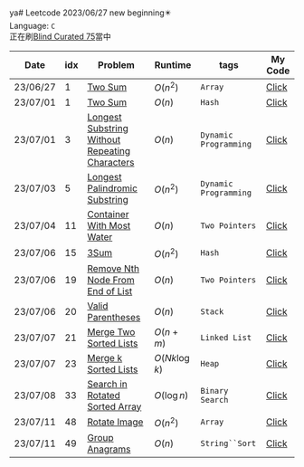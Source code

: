 ya# Leetcode
2023/06/27 new beginning✴️<br>
Language: `C`<br>
正在刷[Blind Curated 75](https://leetcode.com/list/xoqag3yj/)當中

|Date|idx|Problem|Runtime|tags|My Code|
|----|---|-------|-------|----|-------|
|23/06/27|1|[Two Sum](https://leetcode.com/problems/two-sum/?envType=list&envId=rapfhont)|$O(n^2)$|`Array`|[Click](https://github.com/sleeping-psystudent/Leetcode/blob/main/Blind%20Curated%2075/Two%20Sum%20(Brute).c)|
|23/07/01|1|[Two Sum](https://leetcode.com/problems/two-sum/?envType=list&envId=rapfhont)|$O(n)$|`Hash`|[Click](https://github.com/sleeping-psystudent/Leetcode/blob/main/Blind%20Curated%2075/Two%20Sum%20(Hash).c)|
|23/07/01|3|[Longest Substring Without Repeating Characters](https://leetcode.com/problems/longest-substring-without-repeating-characters/?envType=list&envId=rapfhont)|$O(n)$|`Dynamic Programming`|[Click](https://github.com/sleeping-psystudent/Leetcode/blob/main/Blind%20Curated%2075/Longest%20Substring%20Without%20Repeating%20Characters.c)|
|23/07/03|5|[Longest Palindromic Substring](https://leetcode.com/problems/longest-palindromic-substring/description/?envType=list&envId=rapfhont)|$O(n^2)$|`Dynamic Programming`|[Click](https://github.com/sleeping-psystudent/Leetcode/blob/main/Blind%20Curated%2075/Longest%20Palindromic%20Substring.c)|
|23/07/04|11|[Container With Most Water](https://leetcode.com/problems/container-with-most-water/description/?envType=list&envId=rapfhont)|$O(n)$|`Two Pointers`|[Click](https://github.com/sleeping-psystudent/Leetcode/blob/main/Blind%20Curated%2075/Container%20With%20Most%20Water.c)|
|23/07/06|15|[3Sum](https://leetcode.com/problems/3sum/description/?envType=list&envId=rapfhont)|$O(n^2)$|`Hash`|[Click](https://github.com/sleeping-psystudent/Leetcode/blob/main/Blind%20Curated%2075/3Sum.c)|
|23/07/06|19|[Remove Nth Node From End of List](https://leetcode.com/problems/remove-nth-node-from-end-of-list/description/)|$O(n)$|`Two Pointers`|[Click](https://github.com/sleeping-psystudent/Leetcode/blob/main/Blind%20Curated%2075/Remove%20Nth%20Node%20From%20End%20of%20List.c)|
|23/07/06|20|[Valid Parentheses](https://leetcode.com/problems/valid-parentheses/description/?envType=list&envId=rapfhont)|$O(n)$|`Stack`|[Click](https://github.com/sleeping-psystudent/Leetcode/blob/main/Blind%20Curated%2075/Valid%20Parentheses.c)|
|23/07/07|21|[Merge Two Sorted Lists](https://leetcode.com/problems/merge-two-sorted-lists/submissions/987943168/?envType=list&envId=rapfhont)|$O(n+m)$|`Linked List`|[Click](https://github.com/sleeping-psystudent/Leetcode/blob/main/Blind%20Curated%2075/Merge%20Two%20Sorted%20Lists.c)|
|23/07/07|23|[Merge k Sorted Lists](https://leetcode.com/problems/merge-k-sorted-lists/description/?envType=list&envId=rapfhont)|$O(Nk\log k)$|`Heap`|[Click](https://github.com/sleeping-psystudent/Leetcode/blob/main/Blind%20Curated%2075/Merge%20k%20Sorted%20Lists.c)|
|23/07/08|33|[Search in Rotated Sorted Array](https://leetcode.com/problems/search-in-rotated-sorted-array/description/?envType=list&envId=rapfhont)|$O(\log n)$|`Binary Search`|[Click](https://github.com/sleeping-psystudent/Leetcode/blob/main/Blind%20Curated%2075/Search%20in%20Rotated%20Sorted%20Array.c)|
|23/07/11|48|[Rotate Image](https://leetcode.com/problems/rotate-image/description/?envType=list&envId=rapfhont)|$O(n^2)$|`Array`|[Click](https://github.com/sleeping-psystudent/Leetcode/blob/main/Blind%20Curated%2075/Rotate%20Image.c)|
|23/07/11|49|[Group Anagrams](https://leetcode.com/problems/group-anagrams/description/?envType=list&envId=rapfhont)|$O(n)$|`String``Sort`|[Click](https://github.com/sleeping-psystudent/Leetcode/blob/main/Blind%20Curated%2075/Group%20Anagrams.c)|
